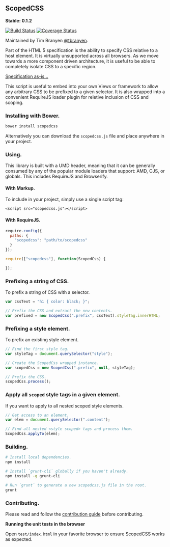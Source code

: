 ScopedCSS
---------

**Stable: 0.1.2**

[![Build
Status](https://travis-ci.org/tbranyen/scopedcss.png?branch=master)](https://travis-ci.org/tbranyen/scopedcss) [![Coverage Status](https://coveralls.io/repos/tbranyen/scopedcss/badge.png)](https://coveralls.io/r/tbranyen/scopedcss)

Maintained by Tim Branyen [@tbranyen](http://twitter.com/tbranyen).

Part of the HTML 5 specification is the ability to specify CSS relative to a
host element.  It is virtually unsupported across all browsers.  As we move
towards a more component driven architecture, it is useful to be able to
completely isolate CSS to a specific region.

[Specification
as-is...](http://dev.w3.org/html5/spec-preview/the-style-element.html#attr-style-scoped)

This script is useful to embed into your own Views or framework to allow any
arbitrary CSS to be prefixed to a given selector.  It is also wrapped into a
convenient RequireJS loader plugin for reletive inclusion of CSS and scoping.

### Installing with Bower. ###

``` bash
bower install scopedcss
```

Alternatively you can download the `scopedcss.js` file and place anywhere in
your project.

### Using. ###

This library is built with a UMD header, meaning that it can be generally
consumed by any of the popular module loaders that support: AMD, CJS, or
globals.  This includes RequireJS and Browserify.

#### With Markup. ####

To include in your project, simply use a single script tag:

``` markup
<script src="scopedcss.js"></script>
```

#### With RequireJS. ####

``` javascript
require.config({
  paths: {
    "scopedcss": "path/to/scopedcss"
  }
});

require(["scopedcss"], function(ScopedCss) {

});
```

### Prefixing a string of CSS. ###

To prefix a string of CSS with a selector.

``` javascript
var cssText = "h1 { color: black; }";

// Prefix the CSS and extract the new contents.
var prefixed = new ScopedCss(".prefix", cssText).styleTag.innerHTML;
```

### Prefixing a style element. ###

To prefix an existing style element.

``` javascript
// Find the first style tag.
var styleTag = document.querySelector("style");

// Create the ScopedCss wrapped instance.
var scopedCss = new ScopedCss(".prefix", null, styleTag);

// Prefix the CSS.
scopedCss.process();
```

### Apply all `scoped` style tags in a given element. ###

If you want to apply to all nested scoped style elements.

``` javascript
// Get access to an element.
var elem = document.querySelector(".content");

// Find all nested <style scoped> tags and process them.
ScopedCss.applyTo(elem);
```

### Building. ###

``` bash
# Install local dependencies.
npm install

# Install `grunt-cli` globally if you haven't already.
npm install -g grunt-cli

# Run `grunt` to generate a new scopedcss.js file in the root.
grunt
```

### Contributing. ###

Please read and follow the [contribution
guide](https://github.com/tbranyen/scopedcss/blob/master/CONTRIBUTING.md)
before contributing.

**Running the unit tests in the browser**

Open `test/index.html` in your favorite browser to ensure ScopedCSS works
as expected.
